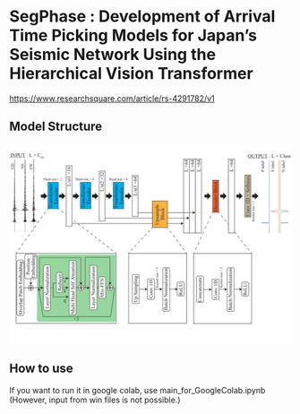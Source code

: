 # SegPhase : Development of Arrival Time Picking Models for Japan’s Seismic Network Using the Hierarchical Vision Transformer  
https://www.researchsquare.com/article/rs-4291782/v1  
## Model Structure  
![Test Image 1](/images/SegPhase-1.png)　　
## How to use  
If you want to run it in google colab, use main_for_GoogleColab.ipynb
(However, input from win files is not possible.)
